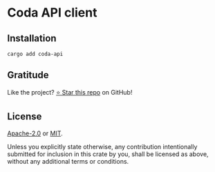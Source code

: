 <!-- DO NOT EDIT -->
<!-- This file is automatically generated by README.ts. -->
<!-- Edit README.ts if you want to make changes. -->

# Coda API client



## Installation

```shell
cargo add coda-api
```

## Gratitude

Like the project? [⭐ Star this repo](https://github.com/DenisGorbachev/coda-api) on GitHub!

## License

[Apache-2.0](LICENSE-APACHE) or [MIT](LICENSE-MIT).

Unless you explicitly state otherwise, any contribution intentionally submitted for inclusion in this crate by you, shall be licensed as above, without any additional terms or conditions.
